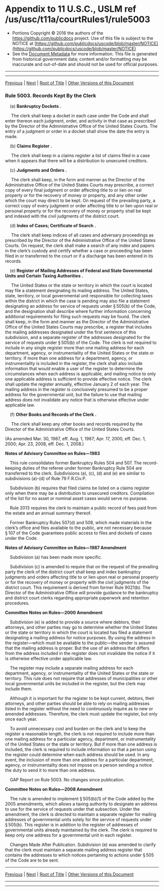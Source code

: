 ---
---

# Appendix to 11 U.S.C., USLM ref /us/usc/t11a/courtRules1/rule5003

* Portions Copyright © 2016 the authors of the https://github.com/publicdocs project.
  Use of this file is subject to the NOTICE at [https://github.com/publicdocs/uscode/blob/master/NOTICE](https://github.com/publicdocs/uscode/blob/master/NOTICE)
* See the [Document Metadata](././../../../..//README.md) for more information.
  This file is generated from historical government data; content and/or formatting may be inaccurate and out-of-date and should not be used for official purposes.

----------
----------

[Previous](./../../../..//us/usc/t11a/courtRules1/m__us_usc_t11a_courtRules1_rule5002.md) | [Next](./../../../..//us/usc/t11a/courtRules1/m__us_usc_t11a_courtRules1_rule5004.md) | [Root of Title](./../../../../) | [Other Versions of this Document](https://publicdocs.github.io/go/links?ns=uslm&ref=%2Fus%2Fusc%2Ft11a%2FcourtRules1%2Frule5003)

### Rule 5003. Records Kept By the Clerk

    (a)  __Bankruptcy Dockets__  __.__ 

     The clerk shall keep a docket in each case under the Code and shall enter thereon each judgment, order, and activity in that case as prescribed by the Director of the Administrative Office of the United States Courts. The entry of a judgment or order in a docket shall show the date the entry is made.

    (b)  __Claims Register__  __.__ 

     The clerk shall keep in a claims register a list of claims filed in a case when it appears that there will be a distribution to unsecured creditors.

    (c)  __Judgments and Orders__  __.__ 

     The clerk shall keep, in the form and manner as the Director of the Administrative Office of the United States Courts may prescribe, a correct copy of every final judgment or order affecting title to or lien on real property or for the recovery of money or property, and any other order which the court may direct to be kept. On request of the prevailing party, a correct copy of every judgment or order affecting title to or lien upon real or personal property or for the recovery of money or property shall be kept and indexed with the civil judgments of the district court.

    (d)  __Index of Cases; Certificate of Search__  __.__ 

     The clerk shall keep indices of all cases and adversary proceedings as prescribed by the Director of the Administrative Office of the United States Courts. On request, the clerk shall make a search of any index and papers in the clerk’s custody and certify whether a case or proceeding has been filed in or transferred to the court or if a discharge has been entered in its records.

    (e)  __Register of Mailing Addresses of Federal and State Governmental Units and Certain Taxing Authorities__  __.__ 

     The United States or the state or territory in which the court is located may file a statement designating its mailing address. The United States, state, territory, or local governmental unit responsible for collecting taxes within the district in which the case is pending may also file a statement designating an address for service of requests under § 505(b) of the Code, and the designation shall describe where further information concerning additional requirements for filing such requests may be found. The clerk shall keep, in the form and manner as the Director of the Administrative Office of the United States Courts may prescribe, a register that includes the mailing addresses designated under the first sentence of this subdivision, and a separate register of the addresses designated for the service of requests under § 505(b) of the Code. The clerk is not required to include in any single register more than one mailing address for each department, agency, or instrumentality of the United States or the state or territory. If more than one address for a department, agency, or instrumentality is included in the register, the clerk shall also include information that would enable a user of the register to determine the circumstances when each address is applicable, and mailing notice to only one applicable address is sufficient to provide effective notice. The clerk shall update the register annually, effective January 2 of each year. The mailing address in the register is conclusively presumed to be a proper address for the governmental unit, but the failure to use that mailing address does not invalidate any notice that is otherwise effective under applicable law.

    (f)  __Other Books and Records of the Clerk__  __.__ 

     The clerk shall keep any other books and records required by the Director of the Administrative Office of the United States Courts.

(As amended Mar. 30, 1987, eff. Aug. 1, 1987; Apr. 17, 2000, eff. Dec. 1, 2000; Apr. 23, 2008, eff. Dec. 1, 2008.)

 __Notes of Advisory Committee on Rules—1983__ 

    This rule consolidates former Bankruptcy Rules 504 and 507. The record-keeping duties of the referee under former Bankruptcy Rule 504 are transferred to the clerk. Subdivisions (a), (c), (d) and (e) are similar to subdivisions (a)–(d) of Rule 79 F.R.Civ.P.

    Subdivision (b) requires that filed claims be listed on a claims register only when there may be a distribution to unsecured creditors. Compilation of the list for no asset or nominal asset cases would serve no purpose.

    Rule 2013 requires the clerk to maintain a public record of fees paid from the estate and an annual summary thereof.

    Former Bankruptcy Rules 507(d) and 508, which made materials in the clerk’s office and files available to the public, are not necessary because § 107 of the Code guarantees public access to files and dockets of cases under the Code.

 __Notes of Advisory Committee on Rules—1987 Amendment__ 

    Subdivision (a) has been made more specific.

    Subdivision (c) is amended to require that on the request of the prevailing party the clerk of the district court shall keep and index bankruptcy judgments and orders affecting title to or lien upon real or personal property or for the recovery of money or property with the civil judgments of the district court. This requirement is derived from former Rule 9021(b). The Director of the Administrative Office will provide guidance to the bankruptcy and district court clerks regarding appropriate paperwork and retention procedures.

 __Committee Notes on Rules—2000 Amendment__ 

    Subdivision (e) is added to provide a source where debtors, their attorneys, and other parties may go to determine whether the United States or the state or territory in which the court is located has filed a statement designating a mailing address for notice purposes. By using the address in the register—which must be available to the public—the sender is assured that the mailing address is proper. But the use of an address that differs from the address included in the register does not invalidate the notice if it is otherwise effective under applicable law.

    The register may include a separate mailing address for each department, agency, or instrumentality of the United States or the state or territory. This rule does not require that addresses of municipalities or other local governmental units be included in the register, but the clerk may include them.

    Although it is important for the register to be kept current, debtors, their attorneys, and other parties should be able to rely on mailing addresses listed in the register without the need to continuously inquire as to new or amended addresses. Therefore, the clerk must update the register, but only once each year.

    To avoid unnecessary cost and burden on the clerk and to keep the register a reasonable length, the clerk is not required to include more than one mailing address for a particular agency, department, or instrumentality of the United States or the state or territory. But if more than one address is included, the clerk is required to include information so that a person using the register could determine when each address should be used. In any event, the inclusion of more than one address for a particular department, agency, or instrumentality does not impose on a person sending a notice the duty to send it to more than one address.

    GAP Report on Rule 5003. No changes since publication.

 __Committee Notes on Rules—2008 Amendment__ 

    The rule is amended to implement § 505(b)(1) of the Code added by the 2005 amendments, which allows a taxing authority to designate an address to use for the service of requests under that subsection. Under the amendment, the clerk is directed to maintain a separate register for mailing addresses of governmental units solely for the service of requests under § 505(b). This register is in addition to the register of addresses of governmental units already maintained by the clerk. The clerk is required to keep only one address for a governmental unit in each register.

    Changes Made After Publication. Subdivision (e) was amended to clarify that the clerk must maintain a separate mailing address register that contains the addresses to which notices pertaining to actions under § 505 of the Code are to be sent.

----------

[Previous](./../../../..//us/usc/t11a/courtRules1/m__us_usc_t11a_courtRules1_rule5002.md) | [Next](./../../../..//us/usc/t11a/courtRules1/m__us_usc_t11a_courtRules1_rule5004.md) | [Root of Title](./../../../../) | [Other Versions of this Document](https://publicdocs.github.io/go/links?ns=uslm&ref=%2Fus%2Fusc%2Ft11a%2FcourtRules1%2Frule5003)

----------
----------



